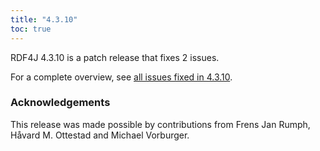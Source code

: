 ```yaml
---
title: "4.3.10"
toc: true
---
```

RDF4J 4.3.10 is a patch release that fixes 2 issues.

For a complete overview, see [all issues fixed in 4.3.10](https://github.com/eclipse/rdf4j/milestone/103?closed=1).

### Acknowledgements

This release was made possible by contributions from Frens Jan Rumph, Håvard M. Ottestad and Michael Vorburger.
